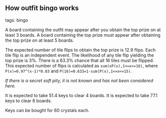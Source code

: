 ## How outfit bingo works
tags: bingo

A board containing the outfit may appear after you obtain the top prize on at least 3 boards. A board containing the top prize must appear after obtaining the top prize on at least 5 boards.

The expected number of tile flips to obtain the top prize is 12.9 flips. Each tile flip is an independent event. The likelihood of any tile flip yielding the top prize is 3%. There is a 63.3% chance that all 16 tiles must be flipped. This expected number of flips is calculated as `sum(xP(x),1<=x<=16)`, where `P(x)=0.97^(x-1)*0.03` and `P(16)=0.633=1-sum(P(x),1<=x<=15)`.

*If there is a secret soft pity, it is not known and has not been considered here.*

It is expected to take 51.4 keys to clear 4 boards. It is expected to take 77.1 keys to clear 6 boards.

Keys can be bought for 60 crystals each.
